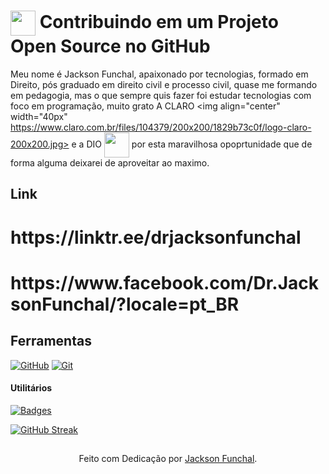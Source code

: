 <h1>
    <a href="https://www.dio.me/">
     <img align="center" width="40px" src="https://hermes.digitalinnovation.one/assets/diome/logo-minimized.png"></a>
    <span> Contribuindo em um Projeto Open Source no GitHub</span>
</h1>

Meu nome é Jackson Funchal, apaixonado por tecnologias, formado em Direito, pós graduado em direito civil e processo civil, quase me formando em pedagogia, mas o que sempre quis fazer foi estudar tecnologias com foco em programação, muito grato A CLARO <img align="center" width="40px" https://www.claro.com.br/files/104379/200x200/1829b73c0f/logo-claro-200x200.jpg> e a DIO <img align="center" width="40px" src="https://hermes.digitalinnovation.one/assets/diome/logo-minimized.png"> por esta maravilhosa opoprtunidade que de forma alguma deixarei de aproveitar ao maximo.

## Link
<h1>https://linktr.ee/drjacksonfunchal </h1>
<h1>https://www.facebook.com/Dr.JacksonFunchal/?locale=pt_BR</h1>

## Ferramentas
[![GitHub](https://img.shields.io/badge/GitHub-000?style=for-the-badge&logo=github&logoColor=30A3DC)](https://docs.github.com/)
[![Git](https://img.shields.io/badge/Git-000?style=for-the-badge&logo=git&logoColor=E94D5F)](https://git-scm.com/doc) 




#### Utilitários

[![Badges](https://img.shields.io/badge/Card%20Streak%20States-30A3DC?style=for-the-badge)](https://github.com/digitalinnovationone/dio-lab-open-source/blob/main/utils/cards/github-streak-stats.md)

[![GitHub Streak](https://streak-stats.demolab.com?user=jacksonfunchal&theme=ocean-gradient&hide_border=true&border_radius=10&locale=pt_BR&date_format=j%20M%5B%20Y%5D)](https://git.io/streak-stats)



##
<div align="center">Feito com Dedicação por <a href="https://github.com/JacksonFunchal">Jackson Funchal</a>.</div>

